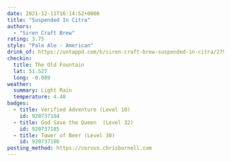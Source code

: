 ```yaml
---
date: 2021-12-11T16:14:52+0000
title: "Suspended In Citra"
authors:
  - "Siren Craft Brew"
rating: 3.75
style: "Pale Ale - American"
drink_of: https://untappd.com/b/siren-craft-brew-suspended-in-citra/2790631
checkin:
  title: The Old Fountain
  lat: 51.527
  long: -0.089
weather:
  summary: Light Rain
  temperature: 4.48
badges:
  - title: Verified Adventure (Level 10)
    id: 920737184
  - title: God Save the Queen  (Level 32)
    id: 920737185
  - title: Tower of Beer (Level 30)
    id: 920737186
posting_method: https://corvus.chrisburnell.com
---
```

